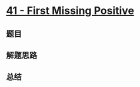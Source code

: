 # [41 - First Missing Positive](https://leetcode.com/problems/first-missing-positive/)

## 题目


## 解题思路


## 总结


